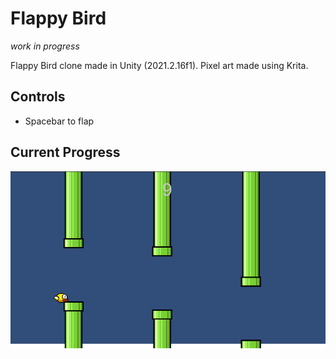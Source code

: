 # Flappy Bird
*work in progress*

Flappy Bird clone made in Unity (2021.2.16f1). Pixel art made using Krita.

## Controls
- Spacebar to flap

## Current Progress
![](Resources/Screenshots/demo.png)